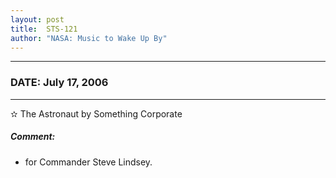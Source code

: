 ```yaml
---
layout: post
title:  STS-121
author: "NASA: Music to Wake Up By"
---
```


----
### DATE: July 17, 2006
----
✫ The Astronaut by Something Corporate

##### Comment:
* for Commander Steve Lindsey.
